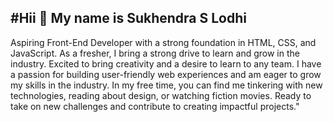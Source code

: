 #Hii 👋 My name is Sukhendra S Lodhi
-----------------------------------
Aspiring Front-End Developer with a strong foundation in HTML, CSS, and JavaScript.
As a fresher, I bring a strong drive to learn and grow in the industry.
Excited to bring creativity and a desire to learn to any team.
I have a passion for building user-friendly web experiences and am eager to grow my skills in the industry. 
In my free time, you can find me tinkering with new technologies, reading about design, or watching fiction movies. 
Ready to take on new challenges and contribute to creating impactful projects."
